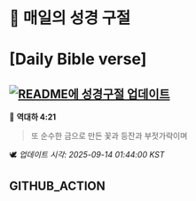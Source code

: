 # 🙏 매일의 성경 구절
# [Daily Bible verse]
## [![README에 성경구절 업데이트](https://github.com/DONGSUKA/first_test/actions/workflows/update-readme-bible.yml/badge.svg)](https://github.com/DONGSUKA/first_test/actions/workflows/update-readme-bible.yml)
<!-- START_BIBLE_VERSE -->
📖 **역대하 4:21**
> 또 순수한 금으로 만든 꽃과 등잔과 부젓가락이며

🕊️ _업데이트 시각: 2025-09-14 01:44:00 KST_
  <!-- END_BIBLE_VERSE -->
## GITHUB_ACTION
